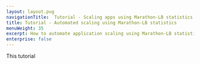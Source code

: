 ```yaml
---
layout: layout.pug
navigationTitle:  Tutorial - Scaling apps using Marathon-LB statistics
title: Tutorial - Automated scaling using Marathon-LB statistics  
menuWeight: 35
excerpt: How to automate application scaling using Marathon-LB statistics
enterprise: false
---
```


This tutorial 